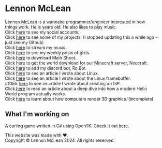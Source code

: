 # Lennon McLean
Lennon McLean is a wannabe programmer/engineer interested in how things work. He is <span style="color: red;" id="age"></span> years old. He also likes to play music.  
Click [here](social.md) to see my social accounts.  
Click [here](projects.md) to see some of my projects. (I stopped updating this a while ago - just see my Github)  
Click [here](music.md) to stream my music.  
Click [here](gists.md) to see my weekly posts of gists.  
Click [here](math-shoot-download.md) to download Math Shoot.  
Click [here](world-archive.md) to get the world download for our Minecraft server, Neocraft.  
Click [here](robot.md) to add my discord bot, Ro.Bot.  
Click [here](so_u_think_u_can_linux/sytycl.md) to see an article I wrote about Linux.  
Click [here](framebuffer.md) to see an article I wrote about the Linux framebuffer.  
#Click [here](isp.md) to see an article I wrote about creating an ISP.  
Click [here](hello-world.md) to read an article about a deep dive into how a modern Hello World program actually works.  
Click [here](3d/3d.md) to learn about how computers render 3D graphics. (incomplete)
## What I'm working on
A curling game written in C# using OpenTK. Check it out [here](https://github.com/thecoder08/curling).

This website was made with ♥.  
Copyright © Lennon McLean 2024. All rights reserved.
<script>document.querySelector('#age').innerHTML = new Date().getFullYear() - 2008;</script>
